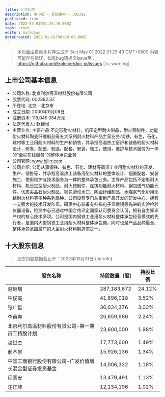 ```yaml
---
title: 北京利尔
description: 中小板 - 其他建材 - 002392
published: true
date: 2022-05-01T01:29:49.000Z
tags: stock
editor: markdown
dateCreated: 2022-01-01T00:00:00.000Z
---
```


> 本页面由自动化程序生成于 Sun May 01 2022 01:29:49 GMT+0800
> 内容可能存在错误，如有bug请提交issue至：https://github.com/Eroleice/doc-pi/issues
{.is-warning}

## 上市公司基本信息
- 公司名称: 北京利尔高温材料股份有限公司
- 股票代码: 002392.SZ
- 所在地: 北京 - 北京市
- 成立日期: 2000年11月08日
- 注册资本: 119,049.084万元
- 法定代表人: 赵继增
- 主营业务: 主要产品:不定形耐火材料，机压定型耐火制品，耐火预制件，功能耐火材料陶瓷纤维制品等五大系列耐火材料产品主营业务:钢铁，有色，石化，建材等工业用耐火材料的生产和销售，并承担高温热工窑炉和装备的耐火材料设计，研发，配置，制造，配套，安装，施工，使用，维护与技术服务为一体的“全程在线服务”的整体承包业务
- 公司官网: www.bjlirr.com
- 公司介绍: 公司从事钢铁、有色、石化、建材等高温工业用耐火材料的开发、生产、销售等，并承担高温热工装备用耐火材料的整体设计、配置配套、安装施工、使用维护与技术服务为一体的整体承包业务。主导产品包括不定形耐火材料、机压定型耐火制品、耐火预制件、连铸功能耐火材料、钢包透气功能元件、优质尖晶石耐火制品、钢包滑动水口、陶瓷纤维制品、水煤浆气化炉用高铬耐火材料等多种系列品种。公司设有专门从事新产品开发的研发中心，拥有一支强大的技术开发队伍，研发中心装备有扫描电子显微镜等先进的实验检验仪器设备，检测中心已通过中国合格评定国家认可委员会认可，拥有自主知识产权的核心技术多项。公司是国内钢铁工业用耐火材料整体承包经营模式的先行者，是国内大型钢铁工业用耐火材料整体承包商，同时也是产品品种最全、整体承包范围最广的大型耐火材料制造商之一。


## 十大股东信息
> 股东持股数据截止于：2022年03月31日
{.is-info}

| 股东名称 | 持股数量（股） | 持股比例 |
| --- | --- | --- |
| 赵继增 | 287,183,872 | 24.12% |
| 牛俊高 | 41,896,018 | 3.52% |
| 张广智 | 36,034,376 | 3.03% |
| 李苗春 | 26,659,686 | 2.24% |
| 北京利尔高温材料股份有限公司-第一期员工持股计划 | 23,600,000 | 1.98% |
| 赵世杰 | 17,773,600 | 1.49% |
| 郝不景 | 15,926,136 | 1.34% |
| 中国工商银行股份有限公司-广发价值增长混合型证券投资基金 | 14,006,332 | 1.18% |
| 程国安 | 13,479,491 | 1.13% |
| 汪正峰 | 12,134,196 | 1.02% |




